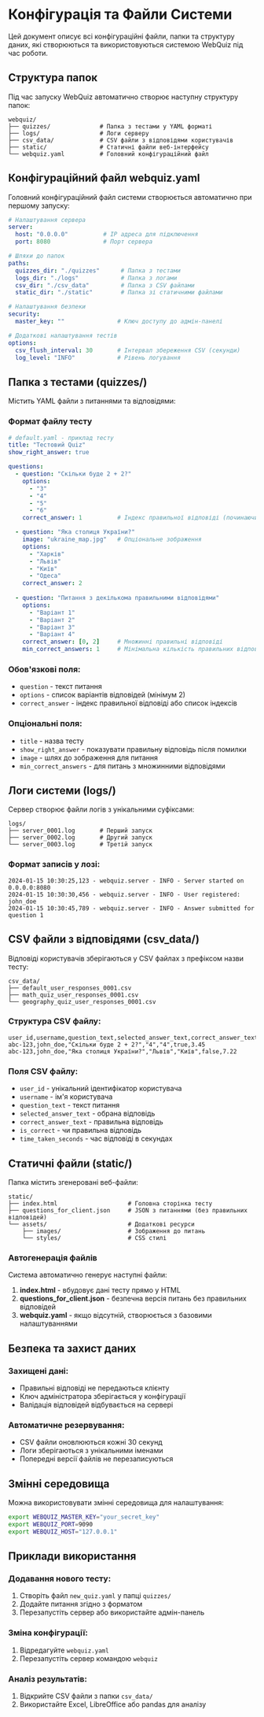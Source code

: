 # Конфігурація та Файли Системи

Цей документ описує всі конфігураційні файли, папки та структуру даних, які створюються та використовуються системою WebQuiz під час роботи.

## Структура папок

Під час запуску WebQuiz автоматично створює наступну структуру папок:

```
webquiz/
├── quizzes/              # Папка з тестами у YAML форматі
├── logs/                 # Логи серверу
├── csv_data/             # CSV файли з відповідями користувачів
├── static/               # Статичні файли веб-інтерфейсу
└── webquiz.yaml          # Головний конфігураційний файл
```

## Конфігураційний файл webquiz.yaml

Головний конфігураційний файл системи створюється автоматично при першому запуску:

```yaml
# Налаштування сервера
server:
  host: "0.0.0.0"          # IP адреса для підключення
  port: 8080               # Порт сервера

# Шляхи до папок
paths:
  quizzes_dir: "./quizzes"      # Папка з тестами
  logs_dir: "./logs"            # Папка з логами
  csv_dir: "./csv_data"         # Папка з CSV файлами
  static_dir: "./static"        # Папка зі статичними файлами

# Налаштування безпеки
security:
  master_key: ""               # Ключ доступу до адмін-панелі

# Додаткові налаштування тестів
options:
  csv_flush_interval: 30       # Інтервал збереження CSV (секунди)
  log_level: "INFO"            # Рівень логування
```

## Папка з тестами (quizzes/)

Містить YAML файли з питаннями та відповідями:

### Формат файлу тесту

```yaml
# default.yaml - приклад тесту
title: "Тестовий Quiz"
show_right_answer: true

questions:
  - question: "Скільки буде 2 + 2?"
    options:
      - "3"
      - "4"
      - "5"
      - "6"
    correct_answer: 1          # Індекс правильної відповіді (починаючи з 0)

  - question: "Яка столиця України?"
    image: "ukraine_map.jpg"   # Опціональне зображення
    options:
      - "Харків"
      - "Львів" 
      - "Київ"
      - "Одеса"
    correct_answer: 2
    
  - question: "Питання з декількома правильними відповідями"
    options:
      - "Варіант 1"
      - "Варіант 2"
      - "Варіант 3"
      - "Варіант 4"
    correct_answer: [0, 2]     # Множинні правильні відповіді
    min_correct_answers: 1     # Мінімальна кількість правильних відповідей
```

### Обов'язкові поля:
- `question` - текст питання
- `options` - список варіантів відповідей (мінімум 2)
- `correct_answer` - індекс правильної відповіді або список індексів

### Опціональні поля:
- `title` - назва тесту
- `show_right_answer` - показувати правильну відповідь після помилки
- `image` - шлях до зображення для питання
- `min_correct_answers` - для питань з множинними відповідями

## Логи системи (logs/)

Сервер створює файли логів з унікальними суфіксами:

```
logs/
├── server_0001.log       # Перший запуск
├── server_0002.log       # Другий запуск
└── server_0003.log       # Третій запуск
```

### Формат записів у лозі:
```
2024-01-15 10:30:25,123 - webquiz.server - INFO - Server started on 0.0.0.0:8080
2024-01-15 10:30:30,456 - webquiz.server - INFO - User registered: john_doe
2024-01-15 10:30:45,789 - webquiz.server - INFO - Answer submitted for question 1
```

## CSV файли з відповідями (csv_data/)

Відповіді користувачів зберігаються у CSV файлах з префіксом назви тесту:

```
csv_data/
├── default_user_responses_0001.csv
├── math_quiz_user_responses_0001.csv
└── geography_quiz_user_responses_0001.csv
```

### Структура CSV файлу:
```csv
user_id,username,question_text,selected_answer_text,correct_answer_text,is_correct,time_taken_seconds
abc-123,john_doe,"Скільки буде 2 + 2?","4","4",true,3.45
abc-123,john_doe,"Яка столиця України?","Львів","Київ",false,7.22
```

### Поля CSV файлу:
- `user_id` - унікальний ідентифікатор користувача
- `username` - ім'я користувача  
- `question_text` - текст питання
- `selected_answer_text` - обрана відповідь
- `correct_answer_text` - правильна відповідь
- `is_correct` - чи правильна відповідь
- `time_taken_seconds` - час відповіді в секундах

## Статичні файли (static/)

Папка містить згенеровані веб-файли:

```
static/
├── index.html                    # Головна сторінка тесту
├── questions_for_client.json     # JSON з питаннями (без правильних відповідей)
└── assets/                       # Додаткові ресурси
    ├── images/                   # Зображення до питань
    └── styles/                   # CSS стилі
```

### Автогенерація файлів

Система автоматично генерує наступні файли:

1. **index.html** - вбудовує дані тесту прямо у HTML
2. **questions_for_client.json** - безпечна версія питань без правильних відповідей
3. **webquiz.yaml** - якщо відсутній, створюється з базовими налаштуваннями

## Безпека та захист даних

### Захищені дані:
- Правильні відповіді не передаються клієнту
- Ключ адміністратора зберігається у конфігурації
- Валідація відповідей відбувається на сервері

### Автоматичне резервування:
- CSV файли оновлюються кожні 30 секунд
- Логи зберігаються з унікальними іменами
- Попередні версії файлів не перезаписуються

## Змінні середовища

Можна використовувати змінні середовища для налаштування:

```bash
export WEBQUIZ_MASTER_KEY="your_secret_key"
export WEBQUIZ_PORT=9090
export WEBQUIZ_HOST="127.0.0.1"
```

## Приклади використання

### Додавання нового тесту:
1. Створіть файл `new_quiz.yaml` у папці `quizzes/`
2. Додайте питання згідно з форматом
3. Перезапустіть сервер або використайте адмін-панель

### Зміна конфігурації:
1. Відредагуйте `webquiz.yaml`
2. Перезапустіть сервер командою `webquiz`

### Аналіз результатів:
1. Відкрийте CSV файли з папки `csv_data/`
2. Використайте Excel, LibreOffice або pandas для аналізу